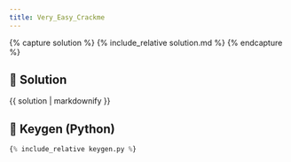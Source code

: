 ```yaml
---
title: Very_Easy_Crackme
---
```


{% capture solution %}
{% include_relative solution.md %}
{% endcapture %}

## 📝 Solution

{{ solution | markdownify }}

<!-- Removed static_files assign -->
## 🔑 Keygen (Python)

```py
{% include_relative keygen.py %}
```

